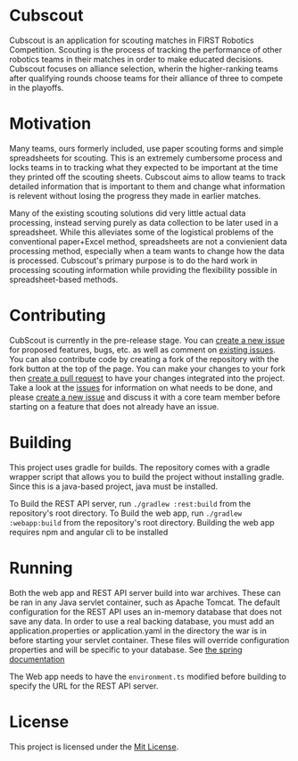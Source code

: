 # Cubscout
Cubscout is an application for scouting matches in FIRST Robotics Competition. Scouting is the process of tracking the performance of other robotics teams in their matches in order to make educated decisions. Cubscout focuses on alliance selection, wherin the higher-ranking teams after qualifying rounds choose teams for their alliance of three to compete in the playoffs.

# Motivation
Many teams, ours formerly included, use paper scouting forms and simple spreadsheets for scouting. This is an extremely cumbersome process and locks teams in to tracking what they expected to be important at the time they printed off the scouting sheets. Cubscout aims to allow teams to track detailed information that is important to them and change what information is relevent without losing the progress they made in earlier matches.

Many of the existing scouting solutions did very little actual data processing, instead serving purely as data collection to be later used in a spreadsheet. While this alleviates some of the logistical problems of the conventional paper+Excel method, spreadsheets are not a convienient data processing method, especially when a team wants to change how the data is processed. Cubscout's primary purpose is to do the hard work in processing scouting information while providing the flexibility possible in spreadsheet-based methods.

# Contributing
CubScout is currently in the pre-release stage. You can [create a new issue](https://github.com/robocubs4205/cubscout-server/issues) for proposed features, bugs, etc. as well as comment on [existing issues](https://github.com/robocubs4205/cubscout-server/issues). You can also contribute code by creating a fork of the repository with the fork button at the top of the page. You can make your changes to your fork then [create a pull request](https://github.com/robocubs4205/cubscout-server/pulls) to have your changes integrated into the project. Take a look at the [issues](https://github.com/robocubs4205/cubscout-server/issues) for information on what needs to be done, and please [create a new issue](https://github.com/robocubs4205/cubscout-server/issues) and discuss it with a core team member before starting on a feature that does not already have an issue.

# Building
This project uses gradle for builds. The repository comes with a gradle wrapper script that allows you to build the project without installing gradle. Since this is a java-based project, java must be installed.

To Build the REST API server, run `./gradlew :rest:build` from the repository's root directory.
To Build the web app, run `./gradlew :webapp:build` from the repository's root directory. Building the web app requires npm and angular cli to be installed

# Running
Both the web app and REST API server build into war archives. These can be ran in any Java servlet container, such as Apache Tomcat. The default configuration for the REST API uses an in-memory database that does not save any data. In order to use a real backing database, you must add an application.properties or application.yaml in the directory the war is in before starting your servlet container. These files will override configuration properties and will be specific to your database. See [the spring documentation](https://docs.spring.io/spring-boot/docs/current/reference/html/boot-features-sql.html)

The Web app needs to have the `environment.ts` modified before building to specify the URL for the REST API server.

# License
This project is licensed under the [Mit License](https://github.com/robocubs4205/cubscout-server/blob/develop/LICENSE).
